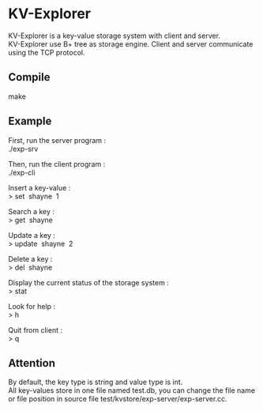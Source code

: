 # KV-Explorer
KV-Explorer is a key-value storage system with client and server.   
KV-Explorer use B+ tree as storage engine. Client and server communicate using the TCP protocol.  
  
## Compile
make

## Example  
First, run the server program :  
./exp-srv  
   
Then, run the client program :   
./exp-cli  

Insert a key-value :  
&gt; set&nbsp;&nbsp;shayne&nbsp;&nbsp;1  
   
Search a key :   
&gt; get&nbsp;&nbsp;shayne  
  
Update a key :  
&gt; update&nbsp;&nbsp;shayne&nbsp;&nbsp;2  
   
Delete a key :  
&gt; del&nbsp;&nbsp;shayne  
  
Display the current status of the storage system :  
&gt; stat  
  
Look for help :  
&gt; h  
  
Quit from client :  
&gt; q  

## Attention  
By default, the key type is string and value type is int.   
All key-values store in one file named test.db, you can change the file name or file position in source file test/kvstore/exp-server/exp-server.cc.

